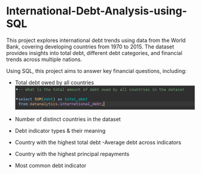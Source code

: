 # International-Debt-Analysis-using-SQL
This project explores international debt trends using data from the World Bank, covering developing countries from 1970 to 2015. The dataset provides insights into total debt, different debt categories, and financial trends across multiple nations.

Using SQL, this project aims to answer key financial questions, including:
- Total debt owed by all countries
![Total debt owed by all countries](images/Q1.png)

- Number of distinct countries in the dataset
- Debt indicator types & their meaning
- Country with the highest total debt
-Average debt across indicators
- Country with the highest principal repayments
- Most common debt indicator

